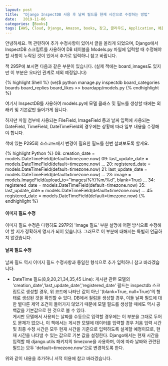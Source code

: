 ```yaml
---
layout: post
title:  "Django InspectDB 사용 후 날짜 필드를 현재 시간으로 수정하는 방법"
date:   2019-11-06
categories: [Books]
tags: [AWS, Cloud, Django, Amazon, books, 장고, 클라우드, Application, 애플리케이션, Python, 파이썬]
---
```


안녕하세요. 책 관련하여 추가 수정사항이 있어서 글을 올리게 되었으며, Django에서 InspectDB 스크립트를 사용하여 DB 테이블을 Models.py 파일에 입력할 때 수정해야 할 사항이 누락된 것이 있어서 추가로 입력하니 참고 바랍니다.

책 295P에 보시면 다음과 같은 부분이 있습니다. (실제 책에는 board_images도 있지만 이 부분은 오타인 관계로 제외 예정입니다)

{% highlight Shell %}
(ve)$ python manage.py inspectdb board_categories boards board_replies board_likes >> boardapp/models.py
{% endhighlight %}

여기서 InspectDB를 사용하여 models.py에 모델 클래스 및 필드를 생성할 때에는 외래키 및 기본값만 들어가게 됩니다.

하지만 파일 첨부에 사용되는 FileField, ImageField 등과 날짜 입력에 사용되는 DateField, TimeField, DateTimeField의 경우에는 상황에 따라 일부 내용을 수정해야 합니다.

책에 있는 P295의 소스코드에서 변경이 필요한 필드를 한번 살펴보도록 할게요.

{% highlight Python %}
08: creation_date = models.DateTimeField(default=timezone.now)
09: last_update_date = models.DateTimeField(default=timezone.now)
...
20: registered_date = models.DateTimeField(default=timezone.now)
21: last_update_date = models.DateTimeField(default=timezone.now)
...
23: image = models.ImageField(upload_to="images/%Y/%m/%d", blank=True)
...
34: registered_date = models.DateTimeField(default=timezone.now)
35: last_update_date = models.DateTimeField(default=timezone.now)
...
45: registered_date = models.DateTimeField(default=timezone.now)
{% endhighlight %}

#### 이미지 필드 수정

이미지 필드 수정은 다행히도 297P의 'Image 필드' 부분 설명에 어떤 방식으로 수정해야 할 지가 정확하게 명시가 되어 있습니다.
그러므로 이 부분에 대해서는 특별히 언급하지 않겠습니다.

#### 날짜 필드 수정

날짜 필드 역시 이미지 필드 수정사항과 동일한 형식으로 추가 입력하니 참고 바라겠습니다.

- DateTime 필드(8,9,20,21,34,35,45 Line): 게시판 관련 모델의 'creation_date','last_update_date','registered_date' 필드는 inspectdb 스크립트로 생성할 경우, 위 코드에 나타난 값이 아닌 '(blank=True, null=True)'의 형태로 생성된 것을 확인할 수 있다. DB에서 컬럼을 생성할 경우, 이들 날짜 필드에 대한 별다른 제약 조건이 들어가지 않았기 때문에 모델 필드를 생성할 때에도 역시 공백값을 기본값으로 한 것으로 볼 수 있다. <br/>게시판 모델에서 사용되는 날짜를 수동으로 입력할 경우에는 이 부분을 그대로 두어도 문제가 없으나, 이 책에서는 게시판 모델에 데이터를 입력할 경우 처음 입력 시간 및 최종 수정 시간은 모두 현재 시간을 기준으로 입력하도록 설계할 예정이므로, 현재 시간을 나타낼 수 있는 값으로 기본 값을 설정한다. Django에서는 현재 시간을 입력할 때 django.utils 패키지의 timezone을 사용하며, 이에 따라 날짜와 관련된 필드는 모두 'default=timezone.now'으로 변경하도록 한다.

위와 같이 내용을 추가하니 서적 이용에 참고 바라겠습니다.